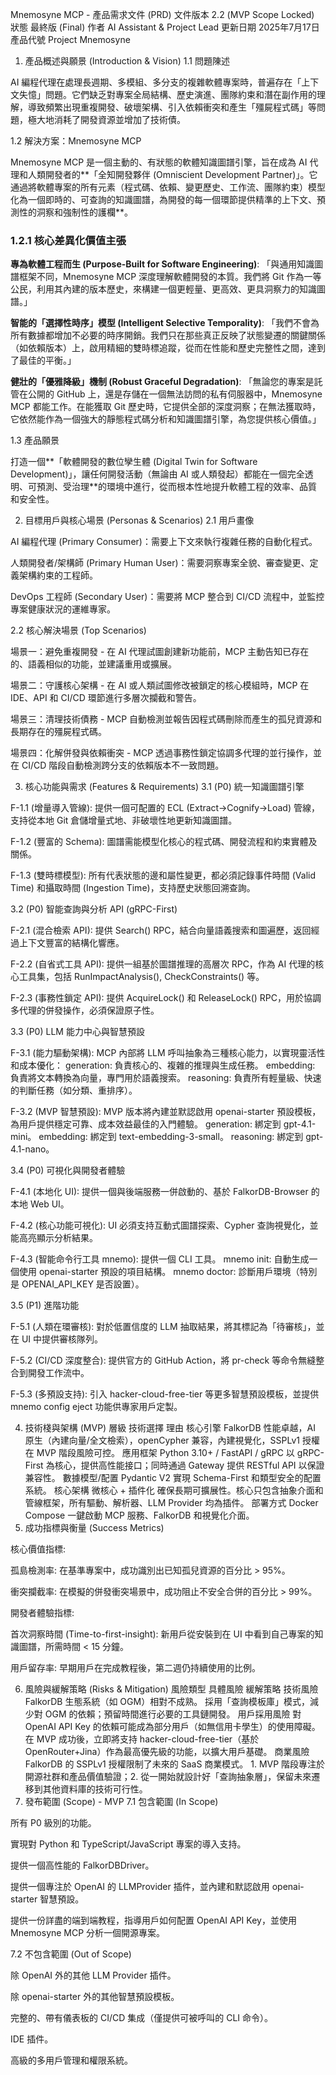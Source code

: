 Mnemosyne MCP - 產品需求文件 (PRD)
文件版本	2.2 (MVP Scope Locked)
狀態	最終版 (Final)
作者	AI Assistant & Project Lead
更新日期	2025年7月17日
產品代號	Project Mnemosyne

1. 產品概述與願景 (Introduction & Vision)
1.1 問題陳述

AI 編程代理在處理長週期、多模組、多分支的複雜軟體專案時，普遍存在「上下文失憶」問題。它們缺乏對專案全局結構、歷史演進、團隊約束和潛在副作用的理解，導致頻繁出現重複開發、破壞架構、引入依賴衝突和產生「殭屍程式碼」等問題，極大地消耗了開發資源並增加了技術債。

1.2 解決方案：Mnemosyne MCP

Mnemosyne MCP 是一個主動的、有狀態的軟體知識圖譜引擎，旨在成為 AI 代理和人類開發者的**「全知開發夥伴 (Omniscient Development Partner)」。它通過將軟體專案的所有元素（程式碼、依賴、變更歷史、工作流、團隊約束）模型化為一個即時的、可查詢的知識圖譜，為開發的每一個環節提供精準的上下文、預測性的洞察和強制性的護欄**。

### 1.2.1 核心差異化價值主張

**專為軟體工程而生 (Purpose-Built for Software Engineering)**:
「與通用知識圖譜框架不同，Mnemosyne MCP 深度理解軟體開發的本質。我們將 Git 作為一等公民，利用其內建的版本歷史，來構建一個更輕量、更高效、更具洞察力的知識圖譜。」

**智能的「選擇性時序」模型 (Intelligent Selective Temporality)**:
「我們不會為所有數據都增加不必要的時序開銷。我們只在那些真正反映了狀態變遷的關鍵關係（如依賴版本）上，啟用精細的雙時標追蹤，從而在性能和歷史完整性之間，達到了最佳的平衡。」

**健壯的「優雅降級」機制 (Robust Graceful Degradation)**:
「無論您的專案是託管在公開的 GitHub 上，還是存儲在一個無法訪問的私有伺服器中，Mnemosyne MCP 都能工作。在能獲取 Git 歷史時，它提供全部的深度洞察；在無法獲取時，它依然能作為一個強大的靜態程式碼分析和知識圖譜引擎，為您提供核心價值。」

1.3 產品願景

打造一個**「軟體開發的數位孿生體 (Digital Twin for Software Development)」，讓任何開發活動（無論由 AI 或人類發起）都能在一個完全透明、可預測、受治理**的環境中進行，從而根本性地提升軟體工程的效率、品質和安全性。

2. 目標用戶與核心場景 (Personas & Scenarios)
2.1 用戶畫像

AI 編程代理 (Primary Consumer)：需要上下文來執行複雜任務的自動化程式。

人類開發者/架構師 (Primary Human User)：需要洞察專案全貌、審查變更、定義架構約束的工程師。

DevOps 工程師 (Secondary User)：需要將 MCP 整合到 CI/CD 流程中，並監控專案健康狀況的運維專家。

2.2 核心解決場景 (Top Scenarios)

場景一：避免重複開發 - 在 AI 代理試圖創建新功能前，MCP 主動告知已存在的、語義相似的功能，並建議重用或擴展。

場景二：守護核心架構 - 在 AI 或人類試圖修改被鎖定的核心模組時，MCP 在 IDE、API 和 CI/CD 環節進行多層次攔截和警告。

場景三：清理技術債務 - MCP 自動檢測並報告因程式碼刪除而產生的孤兒資源和長期存在的殭屍程式碼。

場景四：化解併發與依賴衝突 - MCP 透過事務性鎖定協調多代理的並行操作，並在 CI/CD 階段自動檢測跨分支的依賴版本不一致問題。

3. 核心功能與需求 (Features & Requirements)
3.1 (P0) 統一知識圖譜引擎

F-1.1 (增量導入管線): 提供一個可配置的 ECL (Extract→Cognify→Load) 管線，支持從本地 Git 倉儲增量式地、非破壞性地更新知識圖譜。

F-1.2 (豐富的 Schema): 圖譜需能模型化核心的程式碼、開發流程和約束實體及關係。

F-1.3 (雙時標模型): 所有代表狀態的邊和屬性變更，都必須記錄事件時間 (Valid Time) 和攝取時間 (Ingestion Time)，支持歷史狀態回溯查詢。

3.2 (P0) 智能查詢與分析 API (gRPC-First)

F-2.1 (混合檢索 API): 提供 Search() RPC，結合向量語義搜索和圖遍歷，返回經過上下文豐富的結構化響應。

F-2.2 (自省式工具 API): 提供一組基於圖譜推理的高層次 RPC，作為 AI 代理的核心工具集，包括 RunImpactAnalysis(), CheckConstraints() 等。

F-2.3 (事務性鎖定 API): 提供 AcquireLock() 和 ReleaseLock() RPC，用於協調多代理的併發操作，必須保證原子性。

3.3 (P0) LLM 能力中心與智慧預設

F-3.1 (能力驅動架構): MCP 內部將 LLM 呼叫抽象為三種核心能力，以實現靈活性和成本優化：
generation: 負責核心的、複雜的推理與生成任務。
embedding: 負責將文本轉換為向量，專門用於語義搜索。
reasoning: 負責所有輕量級、快速的判斷任務（如分類、重排序）。

F-3.2 (MVP 智慧預設): MVP 版本將內建並默認啟用 openai-starter 預設模板，為用戶提供穩定可靠、成本效益最佳的入門體驗。
generation: 綁定到 gpt-4.1-mini。
embedding: 綁定到 text-embedding-3-small。
reasoning: 綁定到 gpt-4.1-nano。

3.4 (P0) 可視化與開發者體驗

F-4.1 (本地化 UI): 提供一個與後端服務一併啟動的、基於 FalkorDB-Browser 的本地 Web UI。

F-4.2 (核心功能可視化): UI 必須支持互動式圖譜探索、Cypher 查詢視覺化，並能高亮顯示分析結果。

F-4.3 (智能命令行工具 mnemo): 提供一個 CLI 工具。
mnemo init: 自動生成一個使用 openai-starter 預設的項目結構。
mnemo doctor: 診斷用戶環境（特別是 OPENAI_API_KEY 是否設置）。

3.5 (P1) 進階功能

F-5.1 (人類在環審核): 對於低置信度的 LLM 抽取結果，將其標記為「待審核」，並在 UI 中提供審核隊列。

F-5.2 (CI/CD 深度整合): 提供官方的 GitHub Action，將 pr-check 等命令無縫整合到開發工作流中。

F-5.3 (多預設支持): 引入 hacker-cloud-free-tier 等更多智慧預設模板，並提供 mnemo config eject 功能供專家用戶定製。

4. 技術棧與架構 (MVP)
層級	技術選擇	理由
核心引擎	FalkorDB	性能卓越，AI 原生（內建向量/全文檢索），openCypher 兼容，內建視覺化，SSPLv1 授權在 MVP 階段風險可控。
應用框架	Python 3.10+ / FastAPI / gRPC	以 gRPC-First 為核心，提供高性能接口；同時通過 Gateway 提供 RESTful API 以保證兼容性。
數據模型/配置	Pydantic V2	實現 Schema-First 和類型安全的配置系統。
核心架構	微核心 + 插件化	確保長期可擴展性。核心只包含抽象介面和管線框架，所有驅動、解析器、LLM Provider 均為插件。
部署方式	Docker Compose	一鍵啟動 MCP 服務、FalkorDB 和視覺化介面。
5. 成功指標與衡量 (Success Metrics)

核心價值指標:

孤島檢測率: 在基準專案中，成功識別出已知孤兒資源的百分比 > 95%。

衝突攔截率: 在模擬的併發衝突場景中，成功阻止不安全合併的百分比 > 99%。

開發者體驗指標:

首次洞察時間 (Time-to-first-insight): 新用戶從安裝到在 UI 中看到自己專案的知識圖譜，所需時間 < 15 分鐘。

用戶留存率: 早期用戶在完成教程後，第二週仍持續使用的比例。

6. 風險與緩解策略 (Risks & Mitigation)
風險類型	具體風險	緩解策略
技術風險	FalkorDB 生態系統（如 OGM）相對不成熟。	採用「查詢模板庫」模式，減少對 OGM 的依賴；預留時間進行必要的工具鏈開發。
用戶採用風險	對 OpenAI API Key 的依賴可能成為部分用戶（如無信用卡學生）的使用障礙。	在 MVP 成功後，立即將支持 hacker-cloud-free-tier（基於 OpenRouter+Jina）作為最高優先級的功能，以擴大用戶基礎。
商業風險	FalkorDB 的 SSPLv1 授權限制了未來的 SaaS 商業模式。	1. MVP 階段專注於開源社群和產品價值驗證；2. 從一開始就設計好「查詢抽象層」，保留未來遷移到其他資料庫的技術可行性。
7. 發布範圍 (Scope) - MVP
7.1 包含範圍 (In Scope)

所有 P0 級別的功能。

實現對 Python 和 TypeScript/JavaScript 專案的導入支持。

提供一個高性能的 FalkorDBDriver。

提供一個專注於 OpenAI 的 LLMProvider 插件，並內建和默認啟用 openai-starter 智慧預設。

提供一份詳盡的端到端教程，指導用戶如何配置 OpenAI API Key，並使用 Mnemosyne MCP 分析一個開源專案。

7.2 不包含範圍 (Out of Scope)

除 OpenAI 外的其他 LLM Provider 插件。

除 openai-starter 外的其他智慧預設模板。

完整的、帶有儀表板的 CI/CD 集成（僅提供可被呼叫的 CLI 命令）。

IDE 插件。

高級的多用戶管理和權限系統。
